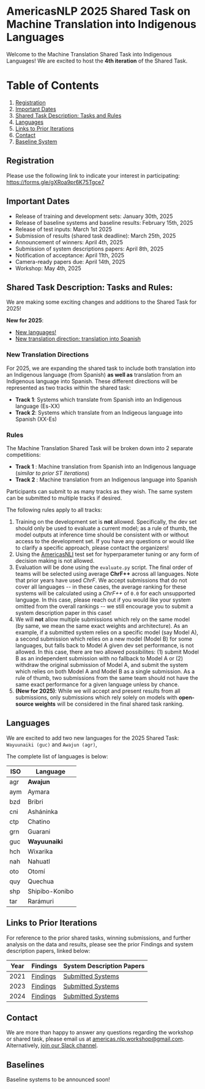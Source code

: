 # AmericasNLP 2025 Shared Task on Machine Translation into Indigenous Languages

Welcome to the Machine Translation Shared Task into Indigenous Languages! We are excited to host the **4th iteration** of the Shared Task. 


# Table of Contents
1. [Registration](#registration)
2. [Important Dates](#important_dates)
3. [Shared Task Description: Tasks and Rules](#shared-task-description-tasks-and-rules)
4. [Languages](#languages)
5. [Links to Prior Iterations](#links-to-prior-iterations)
6. [Contact](#contact)
7. [Baseline System](#baselines)

## Registration

Please use the following link to indicate your interest in participating: https://forms.gle/gXRoa9pr6K75Tgce7

## Important Dates
- Release of training and development sets: January 30th, 2025
- Release of baseline systems and baseline results: February 15th, 2025
- Release of test inputs: March 1st 2025
- Submission of results (shared task deadline): March 25th, 2025
- Announcement of winners: April 4th, 2025
- Submission of system descriptions papers: April 8th, 2025
- Notification of acceptance: April 11th, 2025
- Camera-ready papers due: April 14th, 2025
- Workshop: May 4th, 2025



## Shared Task Description: Tasks and Rules:

We are making some exciting changes and additions to the Shared Task for 2025!

**New for 2025**:

- [New languages!](#languages)
- [New translation direction: translation into Spanish](#new-translation-directions)


### New Translation Directions

For 2025, we are expanding the shared task to include both translation into an Indigenous language (from Spanish) **as well as** translation from an Indigenous language into Spanish. These different directions will be represented as two tracks within the shared task:

- **Track 1**: Systems which translate from Spanish into an Indigenous language (Es-XX)
- **Track 2**: Systems which translate from an Indigeous language into Spanish (XX-Es)


### Rules

The Machine Translation Shared Task will be broken down into 2 separate competitions:

- **Track 1** : Machine translation from Spanish into an Indigenous language (*similar to prior ST iterations*)
- **Track 2** : Machine translation from an Indigenous language into Spanish

Participants can submit to as many tracks as they wish. The same system can be submitted to multiple tracks if desired.

The following rules apply to all tracks:

1. Training on the development set is **not** allowed. Specifically, the dev set should only be used to evaluate a current model; as a rule of thumb, the model outputs at inference time should be consistent with or without access to the development set. If you have any questions or would like to clarify a specific approach, please contact the organizers!   
2. Using the [AmericasNLI](https://aclanthology.org/2022.acl-long.435.pdf) test set for hyperparameter tuning or any form of decision making is not allowed. 
3. Evaluation will be done using the `evaluate.py` script. The final order of teams will be selected using average **ChrF++** across all languages. Note that prior years have used *ChrF*. We accept submissions that do not cover all languages -- in these cases, the average ranking for these systems will be calculated using a *ChrF++* of `0.0` for each unsupported language. In this case, please reach out if you would like your system omitted from the overall rankings -- we still encourage you to submit a system description paper in this case!
4. We will **not** allow multiple submissions which rely on the same model (by same, we mean the same exact weights and architecture). As an example, if a submitted system relies on a specific model (say Model A), a second submission which relies on a new model (Model B) for some languages, but falls back to Model A given dev set performance, is not allowed. In this case, there are two allowed possibilites: (1) submit Model B as an independent submission with no fallback to Model A or (2) withdraw the original submission of Model A, and submit the system which relies on both Model A and Model B as a single submission. As a rule of thumb, two submissions from the same team should not have the same exact performance for a given language unless by chance.
5. **(New for 2025)**: While we will accept and present results from all submissions, only submissions which rely solely on models with **open-source weights** will be considered in the final shared task ranking.



## Languages

We are excited to add two new languages for the 2025 Shared Task: `Wayuunaiki (guc)` and `Awajun (agr)`, 

The complete list of languages is below:

| ISO| Language |
---|---|
agr | **Awajun**
aym | Aymara 
bzd |Bribri
cni | Asháninka 
ctp | Chatino 
grn | Guarani 
guc | **Wayuunaiki**
hch | Wixarika 
nah | Nahuatl 
oto | Otomí 
quy | Quechua 
shp | Shipibo-Konibo 
tar | Rarámuri 

## Links to Prior Iterations

For reference to the prior shared tasks, winning submissions, and further analysis on the data and results, please see the prior Findings and system description papers, linked below:

| Year | Findings | System Description Papers |
|--|--|--|
| 2021| [Findings](https://aclanthology.org/2021.americasnlp-1.23/) | [Submitted Systems](https://aclanthology.org/volumes/2021.americasnlp-1/) |
| 2023| [Findings](https://aclanthology.org/2023.americasnlp-1.23/) | [Submitted Systems](https://aclanthology.org/volumes/2023.americasnlp-1/) |
| 2024| [Findings](https://aclanthology.org/2024.americasnlp-1.28/) | [Submitted Systems](https://aclanthology.org/volumes/2024.americasnlp-1/) |


## Contact

We are more than happy to answer any questions regarding the workshop or shared task, please email us at [americas.nlp.workshop@gmail.com](malito:americas.nlp.workshop@gmail.com). Alternatively, [join our Slack channel](https://join.slack.com/t/americasnlp/shared_invite/zt-2c3lstrpe-n6DXqZyGVXVqDaGiM7mbHA).



## Baselines

Baseline systems to be announced soon!

